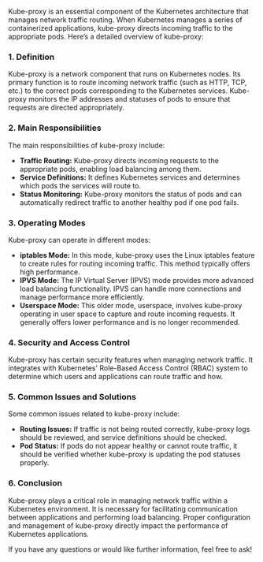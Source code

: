 Kube-proxy is an essential component of the Kubernetes architecture that manages network traffic routing. When Kubernetes manages a series of containerized applications, kube-proxy directs incoming traffic to the appropriate pods. Here’s a detailed overview of kube-proxy:

### 1. **Definition**
Kube-proxy is a network component that runs on Kubernetes nodes. Its primary function is to route incoming network traffic (such as HTTP, TCP, etc.) to the correct pods corresponding to the Kubernetes services. Kube-proxy monitors the IP addresses and statuses of pods to ensure that requests are directed appropriately.

### 2. **Main Responsibilities**
The main responsibilities of kube-proxy include:

- **Traffic Routing:** Kube-proxy directs incoming requests to the appropriate pods, enabling load balancing among them.
- **Service Definitions:** It defines Kubernetes services and determines which pods the services will route to.
- **Status Monitoring:** Kube-proxy monitors the status of pods and can automatically redirect traffic to another healthy pod if one pod fails.

### 3. **Operating Modes**
Kube-proxy can operate in different modes:

- **iptables Mode:** In this mode, kube-proxy uses the Linux iptables feature to create rules for routing incoming traffic. This method typically offers high performance.
- **IPVS Mode:** The IP Virtual Server (IPVS) mode provides more advanced load balancing functionality. IPVS can handle more connections and manage performance more efficiently.
- **Userspace Mode:** This older mode, userspace, involves kube-proxy operating in user space to capture and route incoming requests. It generally offers lower performance and is no longer recommended.

### 4. **Security and Access Control**
Kube-proxy has certain security features when managing network traffic. It integrates with Kubernetes' Role-Based Access Control (RBAC) system to determine which users and applications can route traffic and how.

### 5. **Common Issues and Solutions**
Some common issues related to kube-proxy include:

- **Routing Issues:** If traffic is not being routed correctly, kube-proxy logs should be reviewed, and service definitions should be checked.
- **Pod Status:** If pods do not appear healthy or cannot route traffic, it should be verified whether kube-proxy is updating the pod statuses properly.

### 6. **Conclusion**
Kube-proxy plays a critical role in managing network traffic within a Kubernetes environment. It is necessary for facilitating communication between applications and performing load balancing. Proper configuration and management of kube-proxy directly impact the performance of Kubernetes applications.

If you have any questions or would like further information, feel free to ask!